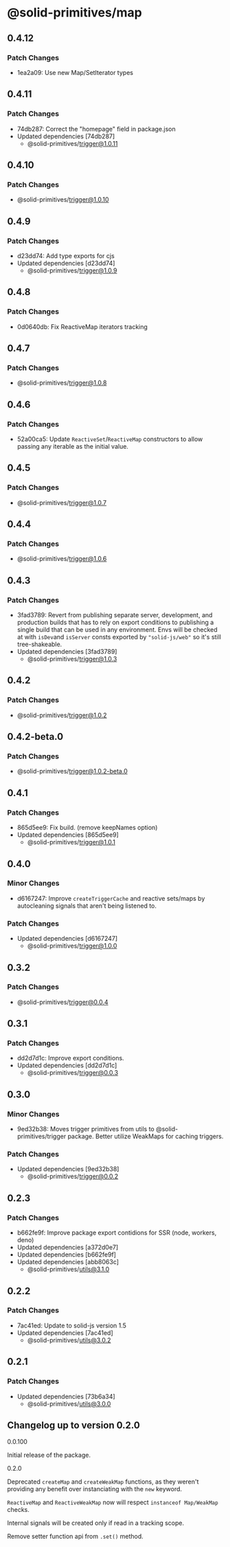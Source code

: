 # @solid-primitives/map

## 0.4.12

### Patch Changes

- 1ea2a09: Use new Map/SetIterator types

## 0.4.11

### Patch Changes

- 74db287: Correct the "homepage" field in package.json
- Updated dependencies [74db287]
  - @solid-primitives/trigger@1.0.11

## 0.4.10

### Patch Changes

- @solid-primitives/trigger@1.0.10

## 0.4.9

### Patch Changes

- d23dd74: Add type exports for cjs
- Updated dependencies [d23dd74]
  - @solid-primitives/trigger@1.0.9

## 0.4.8

### Patch Changes

- 0d0640db: Fix ReactiveMap iterators tracking

## 0.4.7

### Patch Changes

- @solid-primitives/trigger@1.0.8

## 0.4.6

### Patch Changes

- 52a00ca5: Update `ReactiveSet`/`ReactiveMap` constructors to allow passing any iterable as the initial value.

## 0.4.5

### Patch Changes

- @solid-primitives/trigger@1.0.7

## 0.4.4

### Patch Changes

- @solid-primitives/trigger@1.0.6

## 0.4.3

### Patch Changes

- 3fad3789: Revert from publishing separate server, development, and production builds that has to rely on export conditions
  to publishing a single build that can be used in any environment.
  Envs will be checked at with `isDev`and `isServer` consts exported by `"solid-js/web"` so it's still tree-shakeable.
- Updated dependencies [3fad3789]
  - @solid-primitives/trigger@1.0.3

## 0.4.2

### Patch Changes

- @solid-primitives/trigger@1.0.2

## 0.4.2-beta.0

### Patch Changes

- @solid-primitives/trigger@1.0.2-beta.0

## 0.4.1

### Patch Changes

- 865d5ee9: Fix build. (remove keepNames option)
- Updated dependencies [865d5ee9]
  - @solid-primitives/trigger@1.0.1

## 0.4.0

### Minor Changes

- d6167247: Improve `createTriggerCache` and reactive sets/maps by autocleaning signals that aren't being listened to.

### Patch Changes

- Updated dependencies [d6167247]
  - @solid-primitives/trigger@1.0.0

## 0.3.2

### Patch Changes

- @solid-primitives/trigger@0.0.4

## 0.3.1

### Patch Changes

- dd2d7d1c: Improve export conditions.
- Updated dependencies [dd2d7d1c]
  - @solid-primitives/trigger@0.0.3

## 0.3.0

### Minor Changes

- 9ed32b38: Moves trigger primitives from utils to @solid-primitives/trigger package. Better utilize WeakMaps for caching triggers.

### Patch Changes

- Updated dependencies [9ed32b38]
  - @solid-primitives/trigger@0.0.2

## 0.2.3

### Patch Changes

- b662fe9f: Improve package export contidions for SSR (node, workers, deno)
- Updated dependencies [a372d0e7]
- Updated dependencies [b662fe9f]
- Updated dependencies [abb8063c]
  - @solid-primitives/utils@3.1.0

## 0.2.2

### Patch Changes

- 7ac41ed: Update to solid-js version 1.5
- Updated dependencies [7ac41ed]
  - @solid-primitives/utils@3.0.2

## 0.2.1

### Patch Changes

- Updated dependencies [73b6a34]
  - @solid-primitives/utils@3.0.0

## Changelog up to version 0.2.0

0.0.100

Initial release of the package.

0.2.0

Deprecated `createMap` and `createWeakMap` functions, as they weren't providing any benefit over instanciating with the `new` keyword.

`ReactiveMap` and `ReactiveWeakMap` now will respect `instanceof Map/WeakMap` checks.

Internal signals will be created only if read in a tracking scope.

Remove setter function api from `.set()` method.
